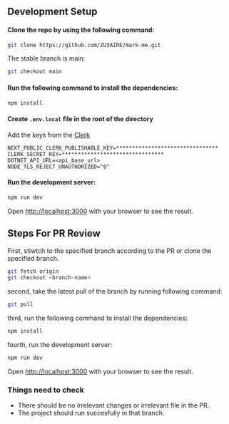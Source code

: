 ## Development Setup

#### Clone the repo by using the following command:

```bash
git clone https://github.com/ZU3AIRE/mark-me.git 
```
The stable branch is main:
```bash
git checkout main
```
#### Run the following command to install the dependencies:
```bash
npm install
```
#### Create `.env.local` file in the root of the directory
Add the keys from the [Clerk](https://clerk.com/)
```
NEXT_PUBLIC_CLERK_PUBLISHABLE_KEY=********************************
CLERK_SECRET_KEY=********************************
DOTNET_API_URL=<api_base_url>
NODE_TLS_REJECT_UNAUTHORIZED="0"
```
#### Run the development server:
```bash
npm run dev
```
Open [http://localhost:3000](http://localhost:3000) with your browser to see the result.
## Steps For PR Review

First, stiwtch to the specified branch according to the PR or clone the specified branch.

```bash
git fetch origin
git checkout <branch-name>
```

second, take the latest pull of the branch by running following command:

``` bash
git pull
```

third, run the following command to install the dependencies:

```bash
npm install
```

fourth, run the development server:

```bash
npm run dev

```

Open [http://localhost:3000](http://localhost:3000) with your browser to see the result.

### Things need to check 
- There should be no irrelevant changes or irrelevant file in the PR.
- The project should run succesfully in that branch.
